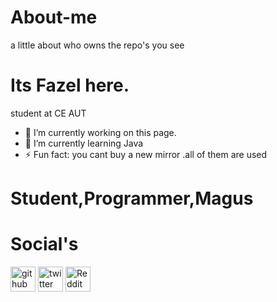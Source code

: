 
# About-me
a little about who owns the repo's you see
# Its Fazel here.
student at CE AUT
- 🔭 I’m currently working on this page. 
- 🌱 I’m currently learning Java 
- ⚡ Fun fact: you cant buy a new mirror .all of them are used 
# Student,Programmer,Magus

# Social's

[<img src='https://cdn.jsdelivr.net/npm/simple-icons@3.0.1/icons/github.svg' alt='github' height='40'>](https://github.com/https://github.com/mr-amirfazel)  [<img src='https://cdn.jsdelivr.net/npm/simple-icons@3.0.1/icons/twitter.svg' alt='twitter' height='40'>](https://twitter.com/https://twitter.com/cleverapache)  [<img src='https://cdn.jsdelivr.net/npm/simple-icons@3.0.1/icons/reddit.svg' alt='Reddit' height='40'>](https://www.reddit.com/user/https://www.reddit.com/user/mr_amirfazel)  

